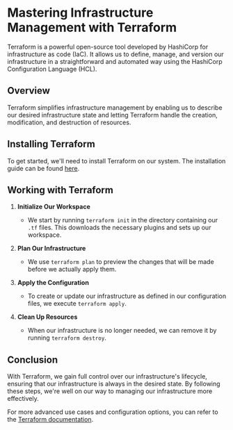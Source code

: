 # Mastering Infrastructure Management with Terraform

Terraform is a powerful open-source tool developed by HashiCorp for infrastructure as code (IaC). It allows us to define, manage, and version our infrastructure in a straightforward and automated way using the HashiCorp Configuration Language (HCL).

## Overview

Terraform simplifies infrastructure management by enabling us to describe our desired infrastructure state and letting Terraform handle the creation, modification, and destruction of resources.

## Installing Terraform

To get started, we'll need to install Terraform on our system. The installation guide can be found [here](https://learn.hashicorp.com/tutorials/terraform/install-cli).

## Working with Terraform

1. **Initialize Our Workspace**
   - We start by running `terraform init` in the directory containing our `.tf` files. This downloads the necessary plugins and sets up our workspace.

2. **Plan Our Infrastructure**
   - We use `terraform plan` to preview the changes that will be made before we actually apply them.

3. **Apply the Configuration**
   - To create or update our infrastructure as defined in our configuration files, we execute `terraform apply`.

4. **Clean Up Resources**
   - When our infrastructure is no longer needed, we can remove it by running `terraform destroy`.

## Conclusion

With Terraform, we gain full control over our infrastructure's lifecycle, ensuring that our infrastructure is always in the desired state. By following these steps, we're well on our way to managing our infrastructure more effectively.

For more advanced use cases and configuration options, you can refer to the [Terraform documentation](https://www.terraform.io/docs/index.html).

